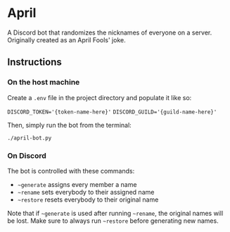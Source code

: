 # April

A Discord bot that randomizes the nicknames of everyone on a server. Originally created as an April Fools' joke.

## Instructions

### On the host machine

Create a `.env` file in the project directory and populate it like so:

`DISCORD_TOKEN='{token-name-here}'`
`DISCORD_GUILD='{guild-name-here}'`

Then, simply run the bot from the terminal:

`./april-bot.py`

### On Discord

The bot is controlled with these commands:

- `~generate` assigns every member a name
- `~rename` sets everybody to their assigned name
- `~restore` resets everybody to their original name

Note that if `~generate` is used after running `~rename`, the original names will be lost. Make sure to always run `~restore` before generating new names.
